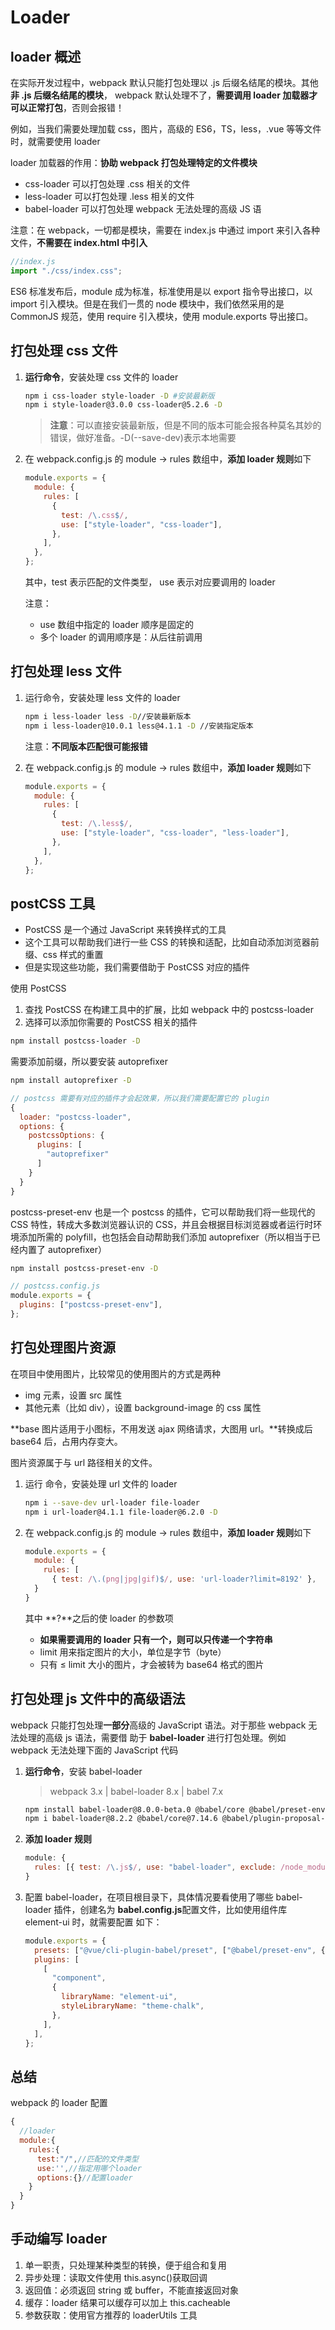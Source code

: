 # Loader

## loader 概述

在实际开发过程中，webpack 默认只能打包处理以 .js 后缀名结尾的模块。其他**非 .js 后缀名结尾的模块**， webpack 默认处理不了，**需要调用 loader 加载器才可以正常打包**，否则会报错！

例如，当我们需要处理加载 css，图片，高级的 ES6，TS，less，.vue 等等文件时，就需要使用 loader

loader 加载器的作用：**协助 webpack 打包处理特定的文件模块**

- css-loader 可以打包处理 .css 相关的文件
- less-loader 可以打包处理 .less 相关的文件
- babel-loader 可以打包处理 webpack 无法处理的高级 JS 语

注意：在 webpack，一切都是模块，需要在 index.js 中通过 import 来引入各种文件，**不需要在 index.html 中引入**

```js
//index.js
import "./css/index.css";
```

ES6 标准发布后，module 成为标准，标准使用是以 export 指令导出接口，以 import 引入模块。但是在我们一贯的 node 模块中，我们依然采用的是 CommonJS 规范，使用 require 引入模块，使用 module.exports 导出接口。

## 打包处理 css 文件

1. **运行命令**，安装处理 css 文件的 loader

   ```bash
   npm i css-loader style-loader -D #安装最新版
   npm i style-loader@3.0.0 css-loader@5.2.6 -D
   ```

   > **注意**：可以直接安装最新版，但是不同的版本可能会报各种莫名其妙的错误，做好准备。-D(--save-dev)表示本地需要

2. 在 webpack.config.js 的 module -> rules 数组中，**添加 loader 规则**如下

   ```js
   module.exports = {
     module: {
       rules: [
         {
           test: /\.css$/,
           use: ["style-loader", "css-loader"],
         },
       ],
     },
   };
   ```

   其中，test 表示匹配的文件类型， use 表示对应要调用的 loader

   注意：

   - use 数组中指定的 loader 顺序是固定的
   - 多个 loader 的调用顺序是：从后往前调用

## 打包处理 less 文件

1. 运行命令，安装处理 less 文件的 loader

   ```bash
   npm i less-loader less -D//安装最新版本
   npm i less-loader@10.0.1 less@4.1.1 -D //安装指定版本
   ```

   注意：**不同版本匹配很可能报错**

2. 在 webpack.config.js 的 module -> rules 数组中，**添加 loader 规则**如下

   ```js
   module.exports = {
     module: {
       rules: [
         {
           test: /\.less$/,
           use: ["style-loader", "css-loader", "less-loader"],
         },
       ],
     },
   };
   ```

## postCSS 工具

- PostCSS 是一个通过 JavaScript 来转换样式的工具
- 这个工具可以帮助我们进行一些 CSS 的转换和适配，比如自动添加浏览器前缀、css 样式的重置
- 但是实现这些功能，我们需要借助于 PostCSS 对应的插件

使用 PostCSS

1. 查找 PostCSS 在构建工具中的扩展，比如 webpack 中的 postcss-loader
2. 选择可以添加你需要的 PostCSS 相关的插件

```bash
npm install postcss-loader -D
```

需要添加前缀，所以要安装 autoprefixer

```bash
npm install autoprefixer -D
```

```js
// postcss 需要有对应的插件才会起效果，所以我们需要配置它的 plugin
{
  loader: "postcss-loader",
  options: {
    postcssOptions: {
      plugins: [
        "autoprefixer"
      ]
    }
  }
}
```

postcss-preset-env 也是一个 postcss 的插件，它可以帮助我们将一些现代的 CSS 特性，转成大多数浏览器认识的 CSS，并且会根据目标浏览器或者运行时环境添加所需的 polyfill，也包括会自动帮助我们添加 autoprefixer（所以相当于已经内置了 autoprefixer）

```bash
npm install postcss-preset-env -D
```

```js
// postcss.config.js
module.exports = {
  plugins: ["postcss-preset-env"],
};
```

## 打包处理图片资源

在项目中使用图片，比较常见的使用图片的方式是两种

- img 元素，设置 src 属性
- 其他元素（比如 div），设置 background-image 的 css 属性

**base 图片适用于小图标，不用发送 ajax 网络请求，大图用 url。**转换成后 base64 后，占用内存变大。

图片资源属于与 url 路径相关的文件。

1. 运行 命令，安装处理 url 文件的 loader

   ```bash
   npm i --save-dev url-loader file-loader
   npm i url-loader@4.1.1 file-loader@6.2.0 -D
   ```

2. 在 webpack.config.js 的 module -> rules 数组中，**添加 loader 规则**如下

   ```js
   module.exports = {
     module: {
       rules: [
         { test: /\.(png|jpg|gif)$/, use: 'url-loader?limit=8192' },
     }
   }
   ```

   其中 **?**之后的使 loader 的参数项

   - **如果需要调用的 loader 只有一个，则可以只传递一个字符串**
   - limit 用来指定图片的大小，单位是字节（byte）
   - 只有 ≤ limit 大小的图片，才会被转为 base64 格式的图片

## 打包处理 js 文件中的高级语法

webpack 只能打包处理**一部分**高级的 JavaScript 语法。对于那些 webpack 无法处理的高级 js 语法，需要借 助于 **babel-loader** 进行打包处理。例如 webpack 无法处理下面的 JavaScript 代码

1. **运行命令**，安装 babel-loader

   > webpack 3.x | babel-loader 8.x | babel 7.x

   ```bash
   npm install babel-loader@8.0.0-beta.0 @babel/core @babel/preset-env webpack
   npm i babel-loader@8.2.2 @babel/core@7.14.6 @babel/plugin-proposal-decorators@7.14.5 -D
   ```

2. **添加 loader 规则**

   ```js
   module: {
     rules: [{ test: /\.js$/, use: "babel-loader", exclude: /node_modules/ }];
   }
   ```

3. 配置 babel-loader，在项目根目录下，具体情况要看使用了哪些 babel-loader 插件，创建名为 **babel.config.js**配置文件，比如使用组件库 element-ui 时，就需要配置 如下：

   ```js
   module.exports = {
     presets: ["@vue/cli-plugin-babel/preset", ["@babel/preset-env", { modules: false }]],
     plugins: [
       [
         "component",
         {
           libraryName: "element-ui",
           styleLibraryName: "theme-chalk",
         },
       ],
     ],
   };
   ```

## 总结

webpack 的 loader 配置

```js
{
  //loader
  module:{
    rules:{
      test:"/",//匹配的文件类型
      use:'',//指定用哪个loader
      options:{}//配置loader
    }
  }
}
```

## 手动编写 loader

1. 单一职责，只处理某种类型的转换，便于组合和复用
2. 异步处理：读取文件使用 this.async()获取回调
3. 返回值：必须返回 string 或 buffer，不能直接返回对象
4. 缓存：loader 结果可以缓存可以加上 this.cacheable
5. 参数获取：使用官方推荐的 loaderUtils 工具
